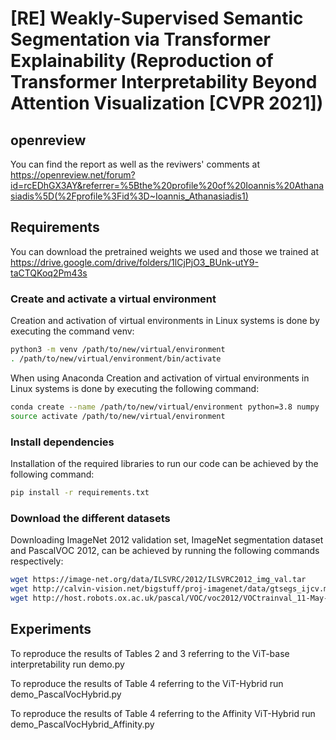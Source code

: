 # [RE] Weakly-Supervised Semantic Segmentation via Transformer Explainability (Reproduction of Transformer Interpretability Beyond Attention Visualization [CVPR 2021])

## openreview
You can find the report as well as the reviwers' comments at https://openreview.net/forum?id=rcEDhGX3AY&referrer=%5Bthe%20profile%20of%20Ioannis%20Athanasiadis%5D(%2Fprofile%3Fid%3D~Ioannis_Athanasiadis1)

## Requirements
You can download the pretrained weights we used and those we trained at https://drive.google.com/drive/folders/1lCjPjO3_BUnk-utY9-taCTQKoq2Pm43s


### Create and activate a virtual environment

Creation and activation of virtual environments in Linux systems is done by executing the command venv:
```bash
python3 -m venv /path/to/new/virtual/environment
. /path/to/new/virtual/environment/bin/activate
```

When using Anaconda Creation and activation of virtual environments in Linux systems is done by executing the following command:
```bash
conda create --name /path/to/new/virtual/environment python=3.8 numpy
source activate /path/to/new/virtual/environment
```

### Install dependencies
Installation of the required libraries to run our code can be achieved by the following command:
```bash
pip install -r requirements.txt
```

### Download the different datasets
Downloading ImageNet 2012 validation set, ImageNet segmentation dataset and PascalVOC 2012, can be achieved by running the following commands respectively:
```bash
wget https://image-net.org/data/ILSVRC/2012/ILSVRC2012_img_val.tar
wget http://calvin-vision.net/bigstuff/proj-imagenet/data/gtsegs_ijcv.mat
wget http://host.robots.ox.ac.uk/pascal/VOC/voc2012/VOCtrainval_11-May-2012.tar
```

## Experiments
To reproduce the results of Tables 2 and 3 referring to the ViT-base interpretability run demo.py

To reproduce the results of Table 4 referring to the ViT-Hybrid run demo_PascalVocHybrid.py 

To reproduce the results of Table 4 referring to the Affinity ViT-Hybrid run demo_PascalVocHybrid_Affinity.py 

